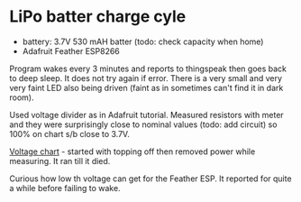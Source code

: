 # LiPo batter charge cyle

- battery: 3.7V 530 mAH batter (todo: check capacity when home)
- Adafruit Feather ESP8266

Program wakes every 3 minutes and reports to thingspeak then goes back to deep sleep. It does not try again if error. There is a very small and very very faint LED also being driven (faint as in sometimes can't find it in dark room).

Used voltage divider as in Adafruit tutorial. Measured resistors with meter and they were surprisingly close to nominal values (todo: add circuit) so 100% on chart s/b close to 3.7V.

[Voltage chart](batt-cycle.png) - started with topping off then removed power while measuring. It ran till it died.

Curious how low th voltage can get for the Feather ESP. It reported for quite a while before failing to wake.
